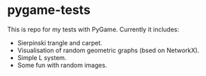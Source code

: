 # pygame-tests
This is repo for my tests with PyGame. Currently it includes:

- Sierpinski trangle and carpet.
- Visualisation of random geometric graphs (bsed on NetworkX).
- Simple L system.
- Some fun with random images.
